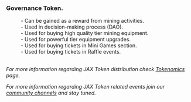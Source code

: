 <dt><h3>Governance Token.</h3></dt>
<dd>- Can be gained as a reward from mining activities.</dd>
<dd>- Used in decision-making process (DAO).</dd>
<dd>- Used for buying high quality tier mining equipment.</dd>
<dd>- Used for powerful tier equipment upgrades.</dd>
<dd>- Used for buying tickets in Mini Games section.</dd>
<dd>- Used for buying tickets in Raffle events.</dd>
<br>
<p><i>For more information regarding JAX Token distribution check <a href=https://test>Tokenomics</a> page.</i></p>
<p><i>For more information regarding JAX Token related events join our <a href=https://test>community channels</a> and stay tuned.</i></p>
